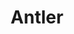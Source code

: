 ---
layout: firm_page
title: "Antler"
id: "antler.co"
permalink: "/antlerantler.co/"
website: "https://www.antler.co"
offices: "Austin (United States), New York (United States), London (United Kingdom), Berlin (Germany), Stockholm (Sweden), Bangalore (India), Jakarta (Indonesia), Singapore (Singapore), Seoul (South Korea), Tokyo (Japan), Sydney (Australia), Denmark, Finland, France, Netherlands, Norway, Kenya, Dubai (United Arab Emirates), Riyadh (Saudi Arabia), Canada, Brazil, Vietnam"
investment_stages: "Pre-Seed, Seed"
portfolio_companies: "Reebelo, Airalo, Homebase, Xailient, Modoyo, Marco, Pathzero, Volopay, Treyd, PowerX, Anyone, Nhost, 12iD, 913.ai, AIFluence, AIKA Collectible, ALT Fashion, ARX, AVAY, AWAN, AWST, Abel, Abstraction, Abundant earth, Academlo, Acanthis, Acceleq, Access Carbon, Acrux Education, Ad Auris, Adaptive, Ads-Run, AdvancePay, Aevy, Agenta, Agentio, Agri Sparta, Agrigate, Agrovisia, AiBA, AiCare, Aiden, Aimars, AirCity, AirDodge, Airalo, Airballoon, Airmo, Aival, Akar, Alcolase, Aline, Allihoop, Allspring, Alpha Impact, Alphaguard, Alphaloops, Alphashine, Alterno, Alva, Amino Chain, Ampfox, Amply, Anda, Andisor, Annuum, Anyone, Aona AI, ApniBus, Appboxo, April Labs, Arbo, Arca, Arki, Arkion, Arkive, ArkoPay, Armada, Arus, AskVinny, AssetFindr, AssistTeacher, Astrid Wild, AuMBER, Autodraft, Automicle, Auxicle, Avertro, Avo, B4Grad, BAIA, BITVISION, BUYO, Balthazar, BankBridge, Banqora, Barely Skin, Base, Basemaker, Beemi, Benjamin, BetterChoice, BeyondBrands, Bidblox, Big.Jobs, Billsmoov, Biogenes Technologies, Biota, Bitsila, Bizpaid, Blakthumb"
portfolio_link: "https://www.antler.co/portfolio"
investment_markets: "AI/Machine Learning, Consumer, EdTech, FinTech, Food and AgriTech, HealthTech, Logistics and Manufacturing, Media, Mobility, PropTech, E-Commerce, SaaS"
founded_year: "2018"
description: "Antler is a global early-stage investor that partners with exceptional founders across six continents. They back founders from the very beginning, providing support and resources to help them build and scale their startups. Antler's focus is on investing in people, believing that strong teams are key to building successful companies."
linkedin: "https://www.linkedin.com/company/antlerglobal/"
twitter: "https://twitter.com/AntlerGlobal"
instagram: "https://www.instagram.com/antlerglobal/"
team_page: ""
investor_type: "Venture Capital"
crunchbase: "https://www.crunchbase.com/organization/antler-be9c?utm_source=linkedin&utm_medium=referral&utm_campaign=linkedin_companies&utm_content=profile_cta_anon&trk=funding_crunchbase"
pitchbook: ""

# SEO Optimization
meta_title: "Antler - VC Firm - projectstartups.com"
meta_description: "Antler, Antler is a global early-stage investor that partners with exceptional founders across six continents. They back founders from the very beginning, pro..."
meta_keywords: "Antler, AI/Machine Learning, Consumer, EdTech, FinTech, Food and AgriTech, HealthTech, Logistics and Manufacturing, Media, Mobility, PropTech, E-Commerce, SaaS, VC firm, venture capital, startup investor, projectstartups.com"
canonical_url: "https://vc.projectstartups.com/antlerantler.co/"
---